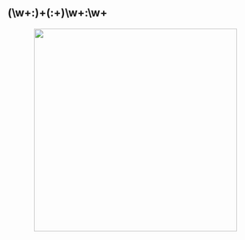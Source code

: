 ## (\w+:)+(:+)\w+:\w+　


<p align='center'><img src="https://cdn.jsdelivr.net/gh/zcr07/img@main/images/20241117110113.png" style='width:400px;'><br><br>

